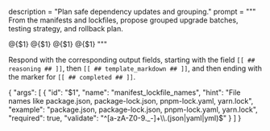 description = "Plan safe dependency updates and grouping."
prompt = """
From the manifests and lockfiles, propose grouped upgrade batches, testing strategy, and rollback plan.


@{$1}
@{$1}
@{$1}
@{$1}
"""

Respond with the corresponding output fields, starting with the field `[[ ## reasoning ## ]]`, then `[[ ## template_markdown ## ]]`, and then ending with the marker for `[[ ## completed ## ]]`.

{
  "args": [
    {
      "id": "$1",
      "name": "manifest_lockfile_names",
      "hint": "File names like package.json, package-lock.json, pnpm-lock.yaml, yarn.lock",
      "example": "package.json, package-lock.json, pnpm-lock.yaml, yarn.lock",
      "required": true,
      "validate": "^[a-zA-Z0-9._-]+\\.(json|yaml|yml)$"
    }
  ]
}
